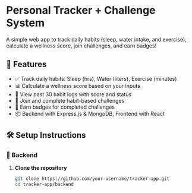 # Personal Tracker + Challenge System

A simple web app to track daily habits (sleep, water intake, and exercise), calculate a wellness score, join challenges, and earn badges!

## 🌟 Features

- ✅ Track daily habits: Sleep (hrs), Water (liters), Exercise (minutes)
- 📊 Calculate a wellness score based on your inputs
- 📝 View past 30 habit logs with score and status
- 🎯 Join and complete habit-based challenges
- 🏅 Earn badges for completed challenges
- 📦 Backend with Express.js & MongoDB, Frontend with React

## 🛠️ Setup Instructions

### 🔧 Backend

1. **Clone the repository**  
   ```bash
   git clone https://github.com/your-username/tracker-app.git
   cd tracker-app/backend
